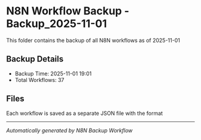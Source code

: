 # N8N Workflow Backup -Backup_2025-11-01

This folder contains the backup of all N8N workflows as of 2025-11-01

## Backup Details
- Backup Time: 2025-11-01 19:01
- Total Workflows: 37

## Files
Each workflow is saved as a separate JSON file with the format

---
*Automatically generated by N8N Backup Workflow*